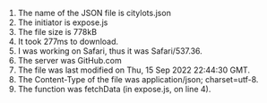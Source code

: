 1. The name of the JSON file is citylots.json
2. The initiator is expose.js
3. The file size is 778kB
4. It took 277ms to download.
5. I was working on Safari, thus it was Safari/537.36.
6. The server was GitHub.com
7. The file was last modified on Thu, 15 Sep 2022 22:44:30 GMT. 
8. The Content-Type of the file was application/json; charset=utf-8.
9. The function was fetchData (in expose.js, on line 4).
